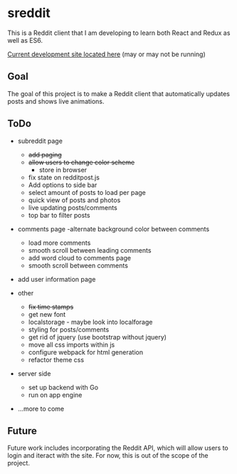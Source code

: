 # sreddit
This is a Reddit client that I am developing to learn both React and Redux as well as ES6.

[Current development site located here](https://sreddit-mgerb42.c9users.io/) (may or may not be running)

## Goal
The goal of this project is to make a Reddit client that automatically updates posts and shows live animations.


## ToDo

- subreddit page
	- ~~add paging~~
	- ~~allow users to change color scheme~~
		- store in browser
	- fix state on redditpost.js
	- Add options to side bar
	- select amount of posts to load per page
	- quick view of posts and photos
	- live updating posts/comments
	- top bar to filter posts

- comments page
	-alternate background color between comments
	- load more comments
	- smooth scroll between leading comments
	- add word cloud to comments page
	- smooth scroll between comments

- add user information page

- other
	- ~~fix time stamps~~
	- get new font
	- localstorage - maybe look into localforage
	- styling for posts/comments
    - get rid of jquery (use bootstrap without jquery)
	- move all css imports within js
	- configure webpack for html generation
	- refactor theme css
    
- server side
	- set up backend with Go
	- run on app engine

- ...more to come

## Future
Future work includes incorporating the Reddit API, which will allow users to login and iteract with the site. For now, this is out of the scope of the project.